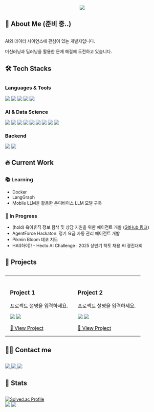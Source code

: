<div align="center">
    <img src="https://capsule-render.vercel.app/api?type=waving&color=auto&height=180&text=Sameta-cani&animation=fadeIn&fontColor=000000&fontSize=50" />
</div>

## 👋 About Me (준비 중..)
<div style="text-align: left; margin: 2rem 0;">
    <p>AI와 데이터 사이언스에 관심이 있는 개발자입니다.</p>
    <p>머신러닝과 딥러닝을 활용한 문제 해결에 도전하고 있습니다.</p>
</div>

## 🛠️ Tech Stacks
<div style="margin: 2rem 0;">

### Languages & Tools
<div style="margin: 1rem 0;">
        <img src="https://img.shields.io/badge/Python-3776AB?style=plastic&logo=Python&logoColor=white">
        <img src="https://img.shields.io/badge/Matlab-0076a8?style=plastic&logo=Matlab&logoColor=white">
        <img src="https://img.shields.io/badge/Docker-2496ED?style=plastic&logo=Docker&logoColor=white">
        <img src="https://img.shields.io/badge/Git-F05032?style=plastic&logo=Git&logoColor=white">
        <img src="https://img.shields.io/badge/Github-181717?style=plastic&logo=Github&logoColor=white">
</div>

### AI & Data Science
<div style="margin: 1rem 0;">
    <img src="https://img.shields.io/badge/PyTorch-EE4C2C?style=plastic&logo=PyTorch&logoColor=white">
    <img src="https://img.shields.io/badge/Tensorflow-FF6F00?style=plastic&logo=Tensorflow&logoColor=white">
    <img src="https://img.shields.io/badge/Keras-D00000?style=plastic&logo=Keras&logoColor=white">
    <img src="https://img.shields.io/badge/NumPy-013243?style=plastic&logo=NumPy&logoColor=white">
    <img src="https://img.shields.io/badge/Pandas-150458?style=plastic&logo=Pandas&logoColor=white">
    <img src="https://img.shields.io/badge/scikit--learn-F7931E?style=plastic&logo=scikit-learn&logoColor=white">
    <img src="https://img.shields.io/badge/SciPy-8CAAE6?style=plastic&logo=SciPy&logoColor=white">
    <img src="https://img.shields.io/badge/LangGraph-1C3C3C?style=plastic&logo=LangGraph&logoColor=white">
    <img src="https://img.shields.io/badge/LangChain-1C3C3C?style=plastic&logo=LangChain&logoColor=white">
</div>

### Backend
<div style="margin: 1rem 0;">
    <img src="https://img.shields.io/badge/MySQL-4479A1?style=plastic&logo=MySQL&logoColor=white">
    <img src="https://img.shields.io/badge/FastAPI-009488?style=plastic&logo=FastAPI&logoColor=white">
</div>

## 🔥 Current Work
<div style="margin: 2rem 0;">
    <h3>📚 Learning</h3>
    <ul style="margin: 1rem 0;">
        <li>Docker</li>
        <li>LangGraph</li>
        <li>Mobile LLM을 활용한 온디바이스 LLM 모델 구축</li>
    </ul>
    <h3>🚧 In Progress</h3>
    <ul style="margin: 1rem 0;">
        <li>(hold) 육아휴직 정보 탐색 및 상담 지원을 위한 에이전트 개발 (<a href="https://github.com/eunnnholee/rag-chatbot/tree/cani/main">GitHub 링크</a>)</li>
        <li>AgentForce Hackaton: 정기 요금 자동 관리 에이전트 개발</li>
        <li>Pikmin Bloom 데코 지도</li>
        <li>HAI(하이)! - Hecto AI Challenge : 2025 상반기 헥토 채용 AI 경진대회</li>
    </ul>
</div>

## 🚀 Projects
<div style="margin: 2rem 0;">
    <table>
        <tr>
            <td width="50%" style="padding: 1rem;">
                <h3>Project 1</h3>
                <p>프로젝트 설명을 입력하세요.</p>
                <p>
                    <img src="https://img.shields.io/badge/Python-3776AB?style=flat-square&logo=Python&logoColor=white"/>
                    <img src="https://img.shields.io/badge/Tensorflow-FF6F00?style=flat-square&logo=Tensorflow&logoColor=white"/>
                </p>
                <a href="프로젝트_링크">🔗 View Project</a>
            </td>
            <td width="50%" style="padding: 1rem;">
                <h3>Project 2</h3>
                <p>프로젝트 설명을 입력하세요.</p>
                <p>
                    <img src="https://img.shields.io/badge/Python-3776AB?style=flat-square&logo=Python&logoColor=white"/>
                    <img src="https://img.shields.io/badge/PyTorch-EE4C2C?style=flat-square&logo=PyTorch&logoColor=white"/>
                </p>
                <a href="프로젝트_링크">🔗 View Project</a>
            </td>
        </tr>
    </table>
</div>

## 🧑‍💻 Contact me
<div style="margin: 2rem 0;">
    <a href="mailto:ticani0610@gmail.com">
        <img src="https://img.shields.io/badge/Gmail-EA4335?style=plastic&logo=Gmail&logoColor=white&link=mailto:ticani0610@gmail.com">
    </a>
    <a href="https://www.linkedin.com/in/%EC%83%81%EC%A7%84-%EB%B0%95-414412258/">
        <img src="https://img.shields.io/badge/LinkedIn-0A66C2?style=plastic&logo=LinkedIn&logoColor=white">
    </a>
    <a href="https://canicani.pages.dev/">
        <img src="https://img.shields.io/badge/Blog-FF5722?style=plastic&logo=Blogger&logoColor=white">
    </a>
</div>

## 🏅 Stats
<div style="margin: 2rem 0;">
    <a href="https://solved.ac/zksl00/">
        <img src="http://mazassumnida.wtf/api/v2/generate_badge?boj=zksl00" alt="Solved.ac Profile"/>
    </a>
    <br/>
    <img src="https://github-readme-stats.vercel.app/api?username=Sameta-cani&bg_color=180,ffffff,00000000&title_color=000000&text_color=000000"/>
    <img src="https://github-readme-stats.vercel.app/api/top-langs/?username=Sameta-cani&layout=compact&bg_color=180,ffffff,00000000&title_color=000000&text_color=000000"/>
</div>
    